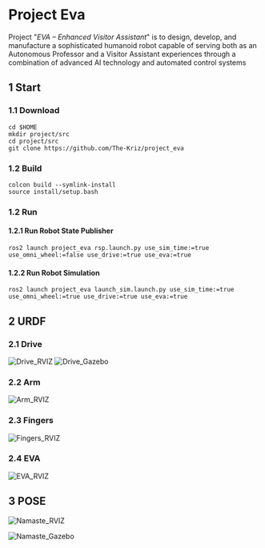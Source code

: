 # Project Eva
Project "*EVA – Enhanced Visitor Assistant*"  is to design, develop, and manufacture a
sophisticated humanoid robot capable of serving both as an Autonomous Professor and a Visitor Assistant
experiences through a combination of advanced AI technology and automated control systems

## 1 Start
### 1.1 Download

    cd $HOME
    mkdir project/src
    cd project/src
    git clone https://github.com/The-Kriz/project_eva

### 1.2 Build

    colcon build --symlink-install
    source install/setup.bash
    
### 1.2 Run

#### 1.2.1 Run Robot State Publisher
    ros2 launch project_eva rsp.launch.py use_sim_time:=true use_omni_wheel:=false use_drive:=true use_eva:=true


#### 1.2.2 Run Robot Simulation
    ros2 launch project_eva launch_sim.launch.py use_sim_time:=true use_omni_wheel:=true use_drive:=true use_eva:=true

## 2 URDF

### 2.1 Drive
![Drive_RVIZ](https://github.com/The-Kriz/project_eva/assets/90817926/9f931c61-958a-44ea-8d56-4918f714136c)
![Drive_Gazebo](https://github.com/The-Kriz/project_eva/assets/90817926/77d0dbb7-fc24-44be-a96e-c7d7c1400215)

### 2.2 Arm
![Arm_RVIZ](https://github.com/The-Kriz/project_eva/assets/90817926/d6fc030a-5922-4023-88fe-fe54f42359e4)

### 2.3 Fingers
![Fingers_RVIZ](https://github.com/The-Kriz/project_eva/assets/90817926/1fa3b454-476e-470e-9692-c7e8a863c41d)

### 2.4 EVA
![EVA_RVIZ](https://github.com/The-Kriz/project_eva/assets/90817926/73d8d449-0a14-4c71-b97e-e2c0f381ddf0)


## 3 POSE
![Namaste_RVIZ](https://github.com/The-Kriz/project_eva/assets/90817926/a8ccb727-971d-4e16-8bf1-e1d1d1865f27)

![Namaste_Gazebo](https://github.com/The-Kriz/project_eva/assets/90817926/49b6eb77-ddec-40f3-b5f3-dc92ccfeb3f8)




